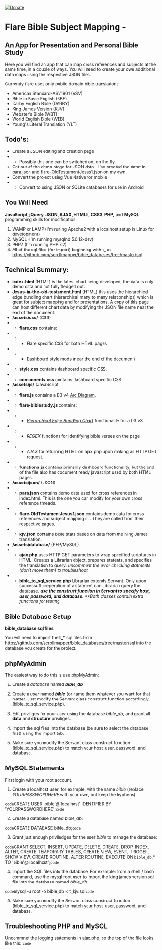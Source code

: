[![Donate](https://img.shields.io/badge/patreon-donate-yellow.svg)](https://www.patreon.com/hispattern)

Flare Bible Subject Mapping -
===============
<h2>An App for Presentation and Personal Bible Study</h2>

Here you will find an app that can map cross references and subjects at the same time, in a couple of ways. You will need to create your own additional data maps using the respective JSON files.

Currently flare uses only public domain bible translations: 
- American Standard-ASV1901 (ASV)
- Bible in Basic English (BBE)
- Darby English Bible (DARBY)
- King James Version (KJV)
- Webster's Bible (WBT)
- World English Bible (WEB)
- Young's Literal Translation (YLT)

Todo's:
-------------------
- Create a JSON editing and creation page
- - Possibly this one can be switched on, on the fly. 
- Get out of the demo stage for JSON data - I've created the datat in para.json and flare-OldTestamentJesus1.json on my own.
- Convert the project using Vue Native for mobile
- - Convert to using JSON or SQLite databases for use in Android



You Will Need
-------------------
**JavaScript, jQuery, JSON, AJAX, HTML5, CSS3, PHP,** and **MySQL** programming skills for modification.
1. WAMP or LAMP (I'm runing Apache2 with a localhost setup in Linux for development)
2. MySQL (I'm running mysqlnd 5.0.12-dev)
3. PHP7 (I'm running PHP 7.2)
4. All of the sql files (for import) beginning with **t_** at https://github.com/scrollmapper/bible_databases/tree/master/sql

Technical Summary:
-------------------

- **index.html** (HTML) is the latest chart being developed, the data is only demo data and not fully fledged out.
- **Jesus-in-the-old-testament.html** (HTML) this uses the hierarchical edge bundling chart (hierarchical many to many relationships) which is great for subject mapping and for presentations. A copy of this page can host different chart data by modifying the JSON file name near the end of the document.
- **/assets/css/** (CSS) 
- - **flare.css** contains:
- - - Flare specific CSS for both HTML pages
- - - Dashboard style mods (near the end of the document)
- - **style.css** contains dashboard specific CSS.
- - **components.css** contains dashboard specific CSS
- **/assets/js/** (JavaScript)
- - **flare.js** contains a D3 v4 <a href="https://observablehq.com/@d3/arc-diagram">Arc Diagram</a>. 
- - **flare-biblestudy.js** contains: 
- - - *<a href="#project-sources">Hierarchical Edge Bundling Chart</a>* functionality for a D3 v3 
- - - *REGEX* functions for identifying bible verses on the page
- - - *AJAX* for returning HTML on ajax.php upon making an HTTP GET request. 
- - **functions.js** contains primarily dashboard functionality, but the end of the file also has document ready javascript used by both HTML pages.
- **/assets/json/** (JSON)
- - **para.json** contains demo data used for cross references in index.html. This is the one you can modify for your own cross reference threads. 
- - **flare-OldTestamentJesus1.json** contains demo data for cross references and subject mapping in . They are called from their respective pages.
- - **kjv.json** contains bible stats based on data from the King James translation.
- **/assets/database/** (PHP/MySQL)
- - **ajax.php** uses HTTP GET parameters to wrap specified scriptures in HTML. Creates a Librarian object, prepares statents, and specifies the translation to query. *uncomment the error checking statments (don't move them) to troubleshoot* 
- - **bible_to_sql_service.php** Librarian extends Servant. Only upon successufl preperation of a statment can Librarian query the database. ***use the construct function in Servant to specify host, user, password, and database**. \*\*Both classes contain extra functions for testing* 


Bible Database Setup
-------------------

**bible_database sql files**

You will need to import the **t_\*** sql files from https://github.com/scrollmapper/bible_databases/tree/master/sql into the database you create for the project. 

phpMyAdmin
-
The easiest way to do this is use phpMyAdmin:

1. Create a *database* named ***bible_db*** 

2. Create a *user* named ***bible*** (or name them whatever you want for that matter. Just modify the Servant class construct function accordingly (bible_to_sql_service.php). 

3. Edit priviliges for your *user* using the database *bible_db*, and grant all **data** and **structure** priviliges. 

4. Import the sql files into the database (be sure to select the database first) using the import tab.

5. Make sure you modify the Servant class construct function (bible_to_sql_service.php) to match your host, user, password, and database.


MySQL Statements
-
First login with your root account. 

1. Create a localhost user: for example, with the name *bible* (replace *YOURPASSWORDHERE* with your own, but keep the hyphens):

`code`CREATE USER 'bible'@'localhost' IDENTIFIED BY 'YOURPASSWORDHERE';`code`

2. Create a database named bible_db:

`code`CREATE DATABASE bible_db;`code`

3. Grant just enough priviledges for the user *bible* to manage the database: 

`code`GRANT SELECT, INSERT, UPDATE, DELETE, CREATE, DROP, INDEX, ALTER, CREATE TEMPORARY TABLES, CREATE VIEW, EVENT, TRIGGER, SHOW VIEW, CREATE ROUTINE, ALTER ROUTINE, EXECUTE ON `bible_db`.* TO 'bible'@'localhost';`code`

4. Import the SQL files into the database. For example: from a shell / bash command, use the mysql root user to import the king james version sql file into the database named *bible_db*

`code`mysql -u root -p bible_db < t_kjv.sql`code`

5. Make sure you modify the Servant class construct function (bible_to_sql_service.php) to match your host, user, password, and database. 

Troubleshooting PHP and MySQL
-
Uncommnet the logging statements in ajax.php, so the top of the file looks like this: 
`code`
<?php
ini_set('display_errors', 1);/// prints ERROR LOGGING to the page
error_reporting(E_ALL);/// prints ERROR LOGGING to the page
`code`

Reload your page and use the errors to correct or ask for help. 



Sources: {#project-sources}
-------------------
Flare is based features from these projects:
- (Charts) D3.js version 3 and 4 https://github.com/d3/d3
- - A D3.js v3 Hierarchical Edge Bundling chart (JavaScript) from https://observablehq.com/@d3/hierarchical-edge-bundling 
- - A D3.js v4 Arc chart at https://github.com/danielgtaylor/bibviz/blob/master/web/contents/scripts/main.js 
- - - Other resources: https://observablehq.com/@d3/arc-diagram and https://www.d3-graph-gallery.com/arc
- (REGEX) jQuery Biblify a very robust way to find verses on a page, plus AJAX for their modification  https://github.com/nathankitchen/jquery.biblify
- (Scriptures) PHP and MySQL from my fork of scrollmapper/bible_databases https://github.com/donaldmilligan/bible_databases
- (SQL Databases) The original SQL bible databases, also available in my fork of scrollmapper/bible_databases https://github.com/donaldmilligan/bible_databases/tree/master/sql
- (Dashboard Styles and Functionality) Flare uses a modified version of the Stisla dashboard theme at https://github.com/stisla/stisla - This is temporary until the app goes mobile. 


LICENSE:
-------------------
Flare is under the [MIT License](LICENSE)
